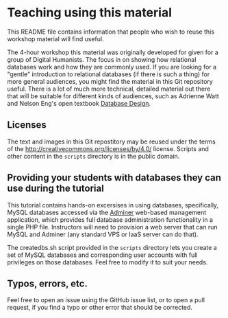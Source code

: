 # Teaching using this material

This README file contains information that people who wish to reuse this workshop material will find useful.

The 4-hour workshop this material was originally developed for given for a group of Digital Humanists. The focus in on showing how relational databases work and how they are commonly used. If you are looking for a "gentle" introduction to relational databases (if there is such a thing) for more general audiences, you might find the material in this Git repository useful. There is a lot of much more technical, detailed material out there that will be suitable for different kinds of audiences, such as Adrienne Watt and Nelson Eng's open textbook [Database Design](http://opentextbc.ca/dbdesign01/).

## Licenses

The text and images in this Git repostitory may be reused under the terms of the http://creativecommons.org/licenses/by/4.0/ license. Scripts and other content in the `scripts` directory is in the public domain.

## Providing your students with databases they can use during the tutorial

This tutorial contains hands-on excersises in using databases, specifically, MySQL databases accessed via the [Adminer](http://www.adminer.org/) web-based management application, which provides full database administration functionality in a single PHP file. Instructors will need to provision a web server that can run MySQL and Adminer (any standard VPS or IaaS server can do that).

The createdbs.sh script provided in the `scripts` directory lets you create a set of MySQL databases and corresponding user accounts with full privileges on those databases. Feel free to modify it to suit your needs.

## Typos, errors, etc.

Feel free to open an issue using the GitHub issue list, or to open a pull request, if you find a typo or other error that should be corrected.
